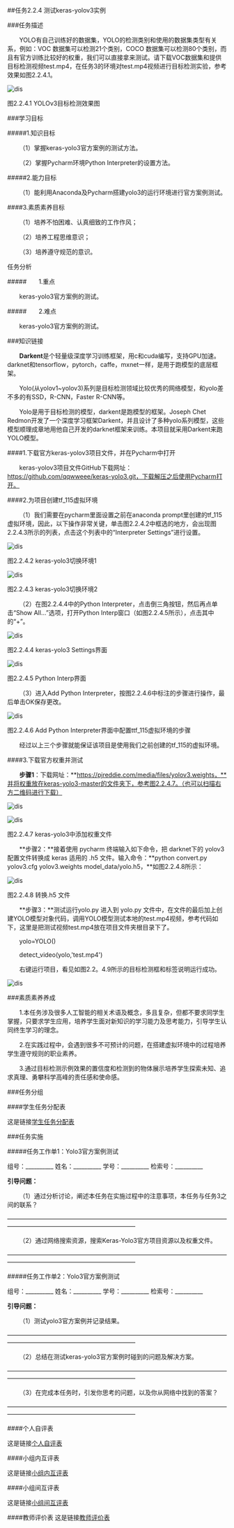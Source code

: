 ##任务2.2.4 测试keras-yolov3实例

###任务描述

&nbsp;&nbsp;&nbsp;&nbsp;&nbsp;&nbsp;&nbsp;YOLO有自己训练好的数据集，YOLO的检测类别和使用的数据集类型有关系，例如：VOC 数据集可以检测21个类别，COCO 数据集可以检测80个类别，而且有官方训练比较好的权重，我们可以直接拿来测试。请下载VOC数据集和提供目标检测视频test.mp4，在任务3的环境对test.mp4视频进行目标检测实验，参考效果如图2.2.4.1。

![dis](../../images/second/xm2/b1.png)

图2.2.4.1 YOLOv3目标检测效果图

###学习目标

#####1.知识目标

&nbsp;&nbsp;&nbsp;&nbsp;&nbsp;&nbsp;&nbsp;（1）掌握keras-yolo3官方案例的测试方法。

&nbsp;&nbsp;&nbsp;&nbsp;&nbsp;&nbsp;&nbsp;（2）掌握Pycharm环境Python Interpreter的设置方法。

#####2.能力目标

&nbsp;&nbsp;&nbsp;&nbsp;&nbsp;&nbsp;&nbsp;（1）能利用Anaconda及Pycharm搭建yolo3的运行环境进行官方案例测试。

####3.素质素养目标

&nbsp;&nbsp;&nbsp;&nbsp;&nbsp;&nbsp;&nbsp;（1）培养不怕困难、认真细致的工作作风；

&nbsp;&nbsp;&nbsp;&nbsp;&nbsp;&nbsp;&nbsp;（2）培养工程思维意识；

&nbsp;&nbsp;&nbsp;&nbsp;&nbsp;&nbsp;&nbsp;（3）培养遵守规范的意识。

任务分析

#####&nbsp;&nbsp;&nbsp;&nbsp;&nbsp;&nbsp;&nbsp;1.重点

&nbsp;&nbsp;&nbsp;&nbsp;&nbsp;&nbsp;&nbsp;keras-yolo3官方案例的测试。

#####&nbsp;&nbsp;&nbsp;&nbsp;&nbsp;&nbsp;&nbsp;2.难点

&nbsp;&nbsp;&nbsp;&nbsp;&nbsp;&nbsp;&nbsp;keras-yolo3官方案例的测试。	

###知识链接

&nbsp;&nbsp;&nbsp;&nbsp;&nbsp;&nbsp;&nbsp;**Darkent**是个轻量级深度学习训练框架，用c和cuda编写，支持GPU加速。darknet和tensorflow，pytorch，caffe，mxnet一样，是用于跑模型的底层框架。

&nbsp;&nbsp;&nbsp;&nbsp;&nbsp;&nbsp;&nbsp;Yolo(从yolov1~yolov3)系列是目标检测领域比较优秀的网络模型，和yolo差不多的有SSD，R-CNN，Faster R-CNN等。

&nbsp;&nbsp;&nbsp;&nbsp;&nbsp;&nbsp;&nbsp;Yolo是用于目标检测的模型，darkent是跑模型的框架。Joseph Chet Redmon开发了一个深度学习框架Darkent，并且设计了多种yolo系列模型，这些模型顺理成章地用他自己开发的darknet框架来训练。本项目就采用Darkent来跑YOLO模型。

####1.下载官方keras-yolov3项目文件，并在Pycharm中打开

&nbsp;&nbsp;&nbsp;&nbsp;&nbsp;&nbsp;&nbsp;keras-yolov3项目文件GitHub下载网址：https://github.com/qqwweee/keras-yolo3.git，下载解压之后使用Pycharm打开。

####2.为项目创建tf_115虚拟环境

&nbsp;&nbsp;&nbsp;&nbsp;&nbsp;&nbsp;&nbsp;（1）我们需要在pycharm里面设置之前在anaconda prompt里创建的tf_115虚拟环境，因此，以下操作非常关键，单击图2.2.4.2中框选的地方，会出现图2.2.4.3所示的列表，点击这个列表中的“Interpreter Settings”进行设置。
 
![dis](../../images/second/xm2/b2.png)

图2.2.4.2 keras-yolo3切换环境1
 
![dis](../../images/second/xm2/b3.png)

图2.2.4.3 keras-yolo3切换环境2

&nbsp;&nbsp;&nbsp;&nbsp;&nbsp;&nbsp;&nbsp;（2）在图2.2.4.4中的Python Interpreter，点击倒三角按钮，然后再点单击“Show All...”选项，打开Python Interp窗口（如图2.2.4.5所示），点击其中的“+”。

![dis](../../images/second/xm2/b4.png)

图2.2.4.4 keras-yolo3 Settings界面
 
![dis](../../images/second/xm2/b5.png)

图2.2.4.5 Python Interp界面

&nbsp;&nbsp;&nbsp;&nbsp;&nbsp;&nbsp;&nbsp;（3）进入Add Python Interpreter，按图2.2.4.6中标注的步骤进行操作，最后单击OK保存更改。
 
![dis](../../images/second/xm2/b6.png)

图2.2.4.6 Add Python Interpreter界面中配置ttf_115虚拟环境的步骤

&nbsp;&nbsp;&nbsp;&nbsp;&nbsp;&nbsp;&nbsp;经过以上三个步骤就能保证该项目是使用我们之前创建的tf_115的虚拟环境。

####3.下载官方权重并测试

&nbsp;&nbsp;&nbsp;&nbsp;&nbsp;&nbsp;&nbsp;**步骤1**：下载网址：**https://pjreddie.com/media/files/yolov3.weights，**并将权重放在keras-yolo3-master的文件夹下，参考图2.2.4.7。（也可以扫描右方二维码进行下载）

![dis](../../images/second/xm2/b7.jpg)

![dis](../../images/second/xm2/b8.png)

图2.2.4.7 keras-yolo3中添加权重文件

&nbsp;&nbsp;&nbsp;&nbsp;&nbsp;&nbsp;&nbsp;**步骤2：**接着使用 pycharm 终端输入如下命令，把 darknet下的 yolov3 配置文件转换成 keras 适用的 .h5 文件。输入命令：**python convert.py yolov3.cfg yolov3.weights model_data/yolo.h5，**如图2.2.4.8所示：
 
![dis](../../images/second/xm2/b9.png)

图2.2.4.8  转换.h5 文件

&nbsp;&nbsp;&nbsp;&nbsp;&nbsp;&nbsp;&nbsp;**步骤3：**测试运行yolo.py
进入到 yolo.py 文件中，在文件的最后加上创建YOLO模型对象代码，调用YOLO模型测试本地的test.mp4视频，参考代码如下，这里是把测试视频test.mp4放在项目文件夹根目录下了。

&nbsp;&nbsp;&nbsp;&nbsp;&nbsp;&nbsp;&nbsp;yolo=YOLO()

&nbsp;&nbsp;&nbsp;&nbsp;&nbsp;&nbsp;&nbsp;detect_video(yolo,'test.mp4')

&nbsp;&nbsp;&nbsp;&nbsp;&nbsp;&nbsp;&nbsp;右键运行项目，看见如图2.2。4.9所示的目标检测框和标签说明运行成功。

![dis](../../images/second/xm2/b10.png)

###素质素养养成

&nbsp;&nbsp;&nbsp;&nbsp;&nbsp;&nbsp;&nbsp;1.本任务涉及很多人工智能的相关术语及概念，多且复杂，但都不要求同学生掌握，只要求学生应用，培养学生面对新知识的学习能力及思考能力，引导学生认同终生学习的理念。

&nbsp;&nbsp;&nbsp;&nbsp;&nbsp;&nbsp;&nbsp;2.在实践过程中，会遇到很多不可预计的问题，在搭建虚拟环境中的过程培养学生遵守规则的职业素养。

&nbsp;&nbsp;&nbsp;&nbsp;&nbsp;&nbsp;&nbsp;3.通过目标检测示例效果的置信度和检测到的物体展示培养学生探索未知、追求真理、勇攀科学高峰的责任感和使命感。

###任务分组

####学生任务分配表

这是链接[学生任务分配表](https://docs.qq.com/sheet/DWUJFSWhhdXVpT3ls)

###任务实施

#####任务工作单1：Yolo3官方案例测试

组号：__________           姓名：__________           学号：__________            检索号：__________                

**引导问题：**

&nbsp;&nbsp;&nbsp;&nbsp;&nbsp;&nbsp;&nbsp;（1）通过分析讨论，阐述本任务在实施过程中的注意事项，本任务与任务3之间的联系？

————————————————————————————————————————————————————————— 
                                                                            
&nbsp;&nbsp;&nbsp;&nbsp;&nbsp;&nbsp;&nbsp;（2）通过网络搜索资源，搜索Keras-Yolo3官方项目资源以及权重文件。

————————————————————————————————————————————————————————— 
              
#####任务工作单2：Yolo3官方案例测试

组号：__________           姓名：__________           学号：__________            检索号：__________                
         
**引导问题：**

&nbsp;&nbsp;&nbsp;&nbsp;&nbsp;&nbsp;&nbsp;（1）测试yolo3官方案例并记录结果。
                                                                               
————————————————————————————————————————————————————————— 

&nbsp;&nbsp;&nbsp;&nbsp;&nbsp;&nbsp;&nbsp;（2）总结在测试keras-yolo3官方案例时碰到的问题及解决方案。
           
————————————————————————————————————————————————————————— 
                                                                    
&nbsp;&nbsp;&nbsp;&nbsp;&nbsp;&nbsp;&nbsp;（3）在完成本任务时，引发你思考的问题，以及你从网络中找到的答案？

   —————————————————————————————————————————————————————————          
                                                  
####个人自评表

这是链接[个人自评表](https://docs.qq.com/sheet/DWU9HdWhXVVpYR3FW)

####小组内互评表

这是链接[小组内互评表](https://docs.qq.com/sheet/DWXV3Y2tCUERWVGJz)

####小组间互评表

这是链接[小组间互评表](https://docs.qq.com/sheet/DWVZ2eFJDaFZHU1Bs)

####教师评价表
这是链接[教师评价表](https://docs.qq.com/sheet/DWWRCQm1JYVVnTFF2)